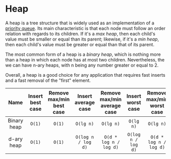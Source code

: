 # Heap

A heap is a tree structure that is widely used as an implementation of a
[priority queue](https://en.wikipedia.org/wiki/Priority_queue). Its main
characteristic is that each node must follow an order relation with regards to
its children. If it's a _max heap_, then each child's value must be smaller or
equal than its parent; likewise, if it's a _min heap_, then each child's value
must be greater or equal than that of its parent.

The most common form of a heap is a _binary heap_, which is nothing more than a
heap in which each node has at most two children. Nevertheless, the we can have
n-ary heaps, with n being any number greater or equal to 2.

Overall, a heap is a good choice for any application that requires fast inserts
and a fast removal of the "first" element.

|    Name     | Insert best case | Remove max/min best case | Insert average case | Remove max/min average case | Insert worst case  | Remove max/min worst case | Obs |
| :---------: | :--------------: | :----------------------: | :-----------------: | :-------------------------: | :----------------: | :-----------------------: | :-: |
| Binary heap |      `O(1)`      |          `O(1)`          |      `O(lg n)`      |          `O(lg n)`          |     `O(lg n)`      |         `O(lg n)`         |  -  |
| d-ary heap  |      `O(1)`      |          `O(1)`          | `O(log n / log d)`  |   `O(d * log n / log d)`    | `O(log n / log d)` |  `O(d * log n / log d)`   |  -  |
